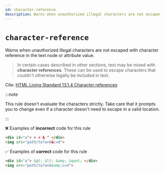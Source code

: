 ```yaml
---
id: character-reference
description: Warns when unauthorized illegal characters are not escaped with character reference in the text node or attribute value.
---
```


# `character-reference`

Warns when unauthorized illegal characters are not escaped with character reference in the text node or attribute value.

> In certain cases described in other sections, text may be mixed with **character references**. These can be used to escape characters that couldn't otherwise legally be included in text.

Cite: [HTML Living Standard 13.1.4 Character references](https://html.spec.whatwg.org/multipage/syntax.html#syntax-charref:~:text=In%20certain%20cases%20described%20in%20other%20sections%2C%20text%20may%20be%20mixed%20with%20character%20references.%20These%20can%20be%20used%20to%20escape%20characters%20that%20couldn%27t%20otherwise%20legally%20be%20included%20in%20text.)

:::note

This rule doesn't evaluate the characters strictly. Take care that it prompts you to change even if a character doesn't need to escape in a valid location.

:::

❌ Examples of **incorrect** code for this rule

<!-- prettier-ignore-start -->
```html
<div id="a"> > < & " </div>
<img src="path/to?a=b&c=d">
```
<!-- prettier-ignore-end -->

✅ Examples of **correct** code for this rule

<!-- prettier-ignore-start -->
```html
<div id="a"> &gt; &lt; &amp; &quot; </div>
<img src="path/to?a=b&amp;c=d">
```
<!-- prettier-ignore-end -->
